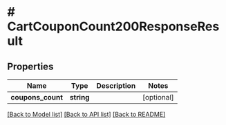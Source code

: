 # # CartCouponCount200ResponseResult

## Properties

Name | Type | Description | Notes
------------ | ------------- | ------------- | -------------
**coupons_count** | **string** |  | [optional]

[[Back to Model list]](../../README.md#models) [[Back to API list]](../../README.md#endpoints) [[Back to README]](../../README.md)

